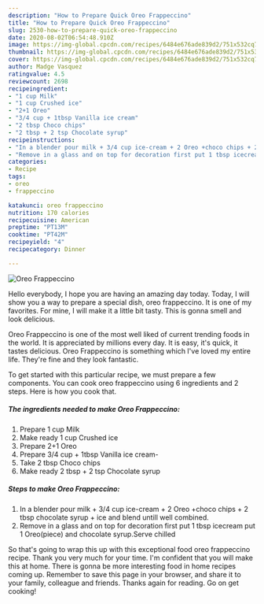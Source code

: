 ```yaml
---
description: "How to Prepare Quick Oreo Frappeccino"
title: "How to Prepare Quick Oreo Frappeccino"
slug: 2530-how-to-prepare-quick-oreo-frappeccino
date: 2020-08-02T06:54:48.910Z
image: https://img-global.cpcdn.com/recipes/6484e676ade839d2/751x532cq70/oreo-frappeccino-recipe-main-photo.jpg
thumbnail: https://img-global.cpcdn.com/recipes/6484e676ade839d2/751x532cq70/oreo-frappeccino-recipe-main-photo.jpg
cover: https://img-global.cpcdn.com/recipes/6484e676ade839d2/751x532cq70/oreo-frappeccino-recipe-main-photo.jpg
author: Madge Vasquez
ratingvalue: 4.5
reviewcount: 2698
recipeingredient:
- "1 cup Milk"
- "1 cup Crushed ice"
- "2+1 Oreo"
- "3/4 cup + 1tbsp Vanilla ice cream"
- "2 tbsp Choco chips"
- "2 tbsp + 2 tsp Chocolate syrup"
recipeinstructions:
- "In a blender pour milk + 3/4 cup ice-cream + 2 Oreo +choco chips + 2 tbsp chocolate syrup + ice and blend untill well combined."
- "Remove in a glass and on top for decoration first put 1 tbsp icecream put 1 Oreo(piece) and chocolate syrup.Serve chilled"
categories:
- Recipe
tags:
- oreo
- frappeccino

katakunci: oreo frappeccino 
nutrition: 170 calories
recipecuisine: American
preptime: "PT13M"
cooktime: "PT42M"
recipeyield: "4"
recipecategory: Dinner

---
```



![Oreo Frappeccino](https://img-global.cpcdn.com/recipes/6484e676ade839d2/751x532cq70/oreo-frappeccino-recipe-main-photo.jpg)

Hello everybody, I hope you are having an amazing day today. Today, I will show you a way to prepare a special dish, oreo frappeccino. It is one of my favorites. For mine, I will make it a little bit tasty. This is gonna smell and look delicious.

Oreo Frappeccino is one of the most well liked of current trending foods in the world. It is appreciated by millions every day. It is easy, it's quick, it tastes delicious. Oreo Frappeccino is something which I've loved my entire life. They're fine and they look fantastic.




To get started with this particular recipe, we must prepare a few components. You can cook oreo frappeccino using 6 ingredients and 2 steps. Here is how you cook that.

<!--inarticleads1-->

##### The ingredients needed to make Oreo Frappeccino:

1. Prepare 1 cup Milk
1. Make ready 1 cup Crushed ice
1. Prepare 2+1 Oreo
1. Prepare 3/4 cup + 1tbsp Vanilla ice cream-
1. Take 2 tbsp Choco chips
1. Make ready 2 tbsp + 2 tsp Chocolate syrup




<!--inarticleads2-->

##### Steps to make Oreo Frappeccino:

1. In a blender pour milk + 3/4 cup ice-cream + 2 Oreo +choco chips + 2 tbsp chocolate syrup + ice and blend untill well combined.
1. Remove in a glass and on top for decoration first put 1 tbsp icecream put 1 Oreo(piece) and chocolate syrup.Serve chilled




So that's going to wrap this up with this exceptional food oreo frappeccino recipe. Thank you very much for your time. I'm confident that you will make this at home. There is gonna be more interesting food in home recipes coming up. Remember to save this page in your browser, and share it to your family, colleague and friends. Thanks again for reading. Go on get cooking!
